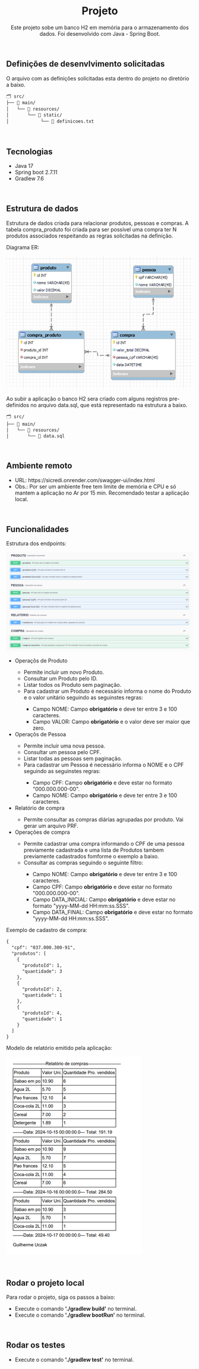 <h1 align="center">Projeto</h1>
<p align="center">Este projeto sobe um banco H2 em memória para o armazenamento dos dados. Foi desenvolvido com Java - Spring Boot.</p>


<br/><h2 align="left">Definições de desenvlvimento solicitadas</h2>
<p>O arquivo com as definições solicitadas esta dentro do projeto no diretório a baixo.</p>

````txt
🗂️ src/
├── 📂 main/
│   └── 📂 resources/
│       └── 📂 static/
│            └── 📝 definicoes.txt
````

<br/><h2 align="left">Tecnologias</h2>
<ul>
  <li>Java 17</li>
  <li>Spring boot 2.7.11</li>
  <li>Gradlew 7.6</li>
</ul>

<br/><h2 align="left">Estrutura de dados</h2>

<p>Estrutura de dados criada para relacionar produtos, pessoas e compras. A tabela compra_produto foi criada para ser possível uma compra ter N produtos associados respeitando as regras solicitadas na definição.</p>

<p>Diagrama ER:</p>

![Diagrama ER](https://github.com/uczak/sicredi/blob/main/src/main/resources/static/DiagramaER.PNG)

Ao subir a aplicação o banco H2 sera criado com alguns registros pre-definidos no arquivo data.sql, que está
representado na estrutura a baixo.

````
🗂️ src/
├── 📂 main/
│   └── 📂 resources/
│       └── 📝 data.sql
````

<br/><h2 align="left">Ambiente remoto</h2>
<ul>
    <li> URL:  https://sicredi.onrender.com/swagger-ui/index.html </li>
    <li> Obs.: Por ser um ambiente free tem limite de memória e CPU e só mantem a aplicação no Ar por 15 min. Recomendado testar a aplicação local. </li>
</ul>

<br/><h2 align="left">Funcionalidades</h2>

<p>Estrutura dos endpoints:</p>

![estrutura](https://github.com/uczak/sicredi/blob/main/src/main/resources/static/endpoints.PNG)


<ul>
    <li> Operaçõs de Produto </li>
    <ul>
        <li> Permite incluir um novo Produto. </li>
        <li> Consultar um Produto pelo ID. </li>
        <li> Listar todos os Produto sem paginação. </li>
        <li> Para cadastrar um Produto é necessário informa o nome do Produto e o valor unitário seguindo as seguinstes regras: </li>
        <ul>
            <li> Campo NOME: Campo <b>obrigatório</b> e deve ter entre 3 e 100 caracteres. </li>
            <li> Campo VALOR: Campo <b>obrigatório</b> e o valor deve ser maior que zero. </li>
        </ul>
    </ul>
    <li> Operaçõs de Pessoa </li>
    <ul>
        <li> Permite incluir uma nova pessoa. </li>
        <li> Consultar um pessoa pelo CPF. </li>
        <li> Listar todas as pessoas sem paginação. </li>
        <li> Para cadastrar um Pessoa é necessário informa o NOME e o CPF seguindo as seguinstes regras: </li>
        <ul>
            <li> Campo CPF: Campo <b>obrigatório</b> e deve estar no formato "000.000.000-00". </li>
            <li> Campo NOME: Campo <b>obrigatório</b> e deve ter entre 3 e 100 caracteres. </li>
        </ul>
    </ul>
    <li> Relatório de compra </li>
    <ul>
        <li> Permite consultar as compras diárias agrupadas por produto. Vai gerar um arquivo PRF. </li>
    </ul>
    <li> Operações de compra </li>
    <ul>
        <li> Permite cadastrar uma compra informando o CPF de uma pessoa previamente cadastrada e uma lista de Produtos tambem previamente cadastrados fomforme o exemplo a baixo. </li>
        <li> Consultar as compras seguindo o seguinte filtro: </li>
        <ul>
            <li> Campo NOME: Campo <b>obrigatório</b> e deve ter entre 3 e 100 caracteres. </li>
            <li> Campo CPF: Campo <b>obrigatório</b> e deve estar no formato "000.000.000-00". </li>
            <li> Campo DATA_INICIAL: Campo <b>obrigatório</b> e deve estar no formato "yyyy-MM-dd HH:mm:ss.SSS". </li>
            <li> Campo DATA_FINAL: Campo <b>obrigatório</b> e deve estar no formato "yyyy-MM-dd HH:mm:ss.SSS". </li>
        </ul>
    </ul>
</ul>

Exemplo de cadastro de compra:
````
{
  "cpf": "037.000.300-91",
  "produtos": [
    {
      "produtoId": 1,
      "quantidade": 3
    },
    {
      "produtoId": 2,
      "quantidade": 1
    },
    {
      "produtoId": 4,
      "quantidade": 1
    }
  ]
}
````


<p>Modelo de relatório emitido pela aplicação:</p>

![relatorio](https://github.com/uczak/sicredi/blob/main/src/main/resources/static/relatorio.PNG)



<br/><h2 align="left">Rodar o projeto local</h2>
<p>Para rodar o projeto, siga os passos a baixo:</p>
<ul>
  <li>Execute o comando <b>'./gradlew build'</b> no terminal.</li>
  <li>Execute o comando <b>'./gradlew bootRun'</b> no terminal.</li>
</ul>  

<br/><h2 align="left">Rodar os testes</h2>
<ul>
  <li>Execute o comando <b>'./gradlew test'</b> no terminal.</li>
</ul>  
